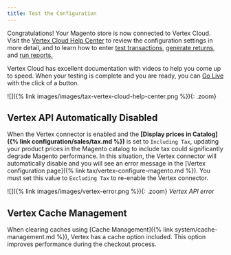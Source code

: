 ```yaml
---
title: Test the Configuration
---
```


Congratulations! Your Magento store is now connected to Vertex Cloud. Visit the [Vertex Cloud Help Center][1] to review the configuration settings in more detail, and to learn how to enter [test transactions][2], [generate returns][3], and [run reports.][4]

Vertex Cloud has excellent documentation with videos to help you come up to speed. When your testing is complete and you are ready, you can [Go Live][2] with the click of a button.

![]({% link images/images/tax-vertex-cloud-help-center.png %}){: .zoom}

## Vertex API Automatically Disabled

When the Vertex connector is enabled and the **[Display prices in Catalog]({% link configuration/sales/tax.md %})** is set to `Including Tax`, updating your product prices in the Magento catalog to include tax could significantly degrade Magento performance. In this situation, the Vertex connector will automatically disable and you will see an error message in the [Vertex configuration page]({% link tax/vertex-configure-magento.md %}). You must set this value to `Excluding Tax` to re-enable the Vertex connector.

![]({% link images/images/vertex-error.png %}){: .zoom}
_Vertex API error_

## Vertex Cache Management

When clearing caches using [Cache Management]({% link system/cache-management.md %}), Vertex has a cache option included. This option improves performance during the checkout process.

[1]: https://helpcenter.vertexsmb.com/
[2]: https://helpcenter.vertexsmb.com/docs/getting-started/test-mode/
[3]: https://helpcenter.vertexsmb.com/docs/returns/manage-tax-returns-test-mode-vs-live/
[4]: https://helpcenter.vertexsmb.com/docs/reports/overview/
